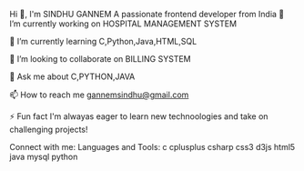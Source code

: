 Hi 👋, I'm SINDHU GANNEM
A passionate frontend developer from India
🔭 I’m currently working on HOSPITAL MANAGEMENT SYSTEM

🌱 I’m currently learning C,Python,Java,HTML,SQL

👯 I’m looking to collaborate on BILLING SYSTEM

💬 Ask me about C,PYTHON,JAVA

📫 How to reach me gannemsindhu@gmail.com

⚡ Fun fact I'm alwayas eager to learn new technoologies and take on challenging projects!

Connect with me:
Languages and Tools:
c cplusplus csharp css3 d3js html5 java mysql python
